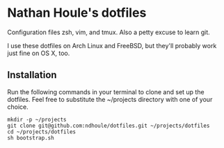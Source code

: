 # Nathan Houle's dotfiles

Configuration files zsh, vim, and tmux. Also a petty excuse to learn git.

I use these dotfiles on Arch Linux and FreeBSD, but they'll probably work just fine
on OS X, too.


## Installation

Run the following commands in your terminal to clone and set up the dotfiles. Feel
free to substitute the ~/projects directory with one of your choice.

```terminal
mkdir -p ~/projects
git clone git@github.com:ndhoule/dotfiles.git ~/projects/dotfiles
cd ~/projects/dotfiles
sh bootstrap.sh
```
